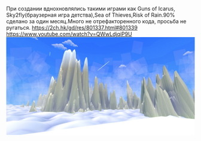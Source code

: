 При создании вднохновлялись такими играми как Guns of Icarus, Sky2fly(браузерная игра детства),Sea of Thieves,Risk of Rain.90% сделано за один месяц.Много не отрефакторенного кода, просьба не ругаться.
https://2ch.hk/gd/res/801337.html#801339 https://www.youtube.com/watch?v=QWwLdjqiP9U
![Image alt](https://github.com/pysijuice/TheSkyPeople/raw/MAIN/Screenshot.jpg)
